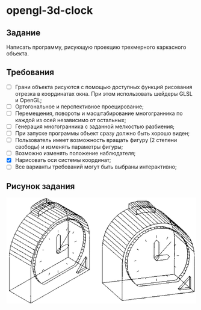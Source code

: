 # opengl-3d-clock

## Задание

Написать программу, рисующую проекцию трехмерного каркасного объекта.

## Требования
- [ ] Грани объекта рисуются с помощью доступных функций рисования отрезка в координатах окна. При этом  использовать шейдеры GLSL и OpenGL;
- [ ] Ортогональное и перспективное проецирование;
- [ ] Перемещения, повороты и масштабирование многогранника по каждой из осей независимо от остальных;
- [ ] Генерация многогранника с заданной мелкостью разбиения;
- [ ] При запуске программы объект сразу должно быть хорошо виден;
- [ ] Пользователь имеет возможность вращать фигуру (2 степени свободы) и изменять параметры фигуры;
- [ ] Возможно изменять положение наблюдателя;
- [x] Нарисовать оси системы координат;
- [ ] Все варианты требований могут быть выбраны интерактивно;

## Рисунок задания

![Task image](task.png)

